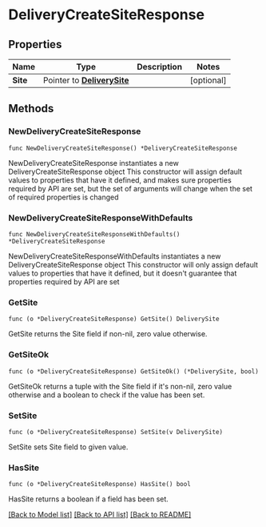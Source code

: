 # DeliveryCreateSiteResponse

## Properties

Name | Type | Description | Notes
------------ | ------------- | ------------- | -------------
**Site** | Pointer to [**DeliverySite**](deliverySite.md) |  | [optional] 

## Methods

### NewDeliveryCreateSiteResponse

`func NewDeliveryCreateSiteResponse() *DeliveryCreateSiteResponse`

NewDeliveryCreateSiteResponse instantiates a new DeliveryCreateSiteResponse object
This constructor will assign default values to properties that have it defined,
and makes sure properties required by API are set, but the set of arguments
will change when the set of required properties is changed

### NewDeliveryCreateSiteResponseWithDefaults

`func NewDeliveryCreateSiteResponseWithDefaults() *DeliveryCreateSiteResponse`

NewDeliveryCreateSiteResponseWithDefaults instantiates a new DeliveryCreateSiteResponse object
This constructor will only assign default values to properties that have it defined,
but it doesn't guarantee that properties required by API are set

### GetSite

`func (o *DeliveryCreateSiteResponse) GetSite() DeliverySite`

GetSite returns the Site field if non-nil, zero value otherwise.

### GetSiteOk

`func (o *DeliveryCreateSiteResponse) GetSiteOk() (*DeliverySite, bool)`

GetSiteOk returns a tuple with the Site field if it's non-nil, zero value otherwise
and a boolean to check if the value has been set.

### SetSite

`func (o *DeliveryCreateSiteResponse) SetSite(v DeliverySite)`

SetSite sets Site field to given value.

### HasSite

`func (o *DeliveryCreateSiteResponse) HasSite() bool`

HasSite returns a boolean if a field has been set.


[[Back to Model list]](../README.md#documentation-for-models) [[Back to API list]](../README.md#documentation-for-api-endpoints) [[Back to README]](../README.md)


